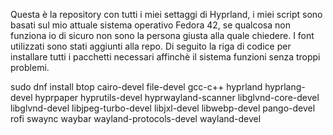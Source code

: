 Questa è la repository con tutti i miei settaggi di Hyprland, i miei script sono basati sul mio attuale sistema operativo Fedora 42, se qualcosa non funziona io di sicuro non sono la persona giusta alla quale chiedere.
I font utilizzati sono stati aggiunti alla repo.
Di seguito la riga di codice per installare tutti i pacchetti necessari affinchè il sistema funzioni senza troppi problemi.

sudo dnf install btop cairo-devel file-devel gcc-c++ hyprland hyprlang-devel hyprpaper hyprutils-devel hyprwayland-scanner libglvnd-core-devel libglvnd-devel libjpeg-turbo-devel libjxl-devel libwebp-devel pango-devel rofi swaync waybar wayland-protocols-devel wayland-devel